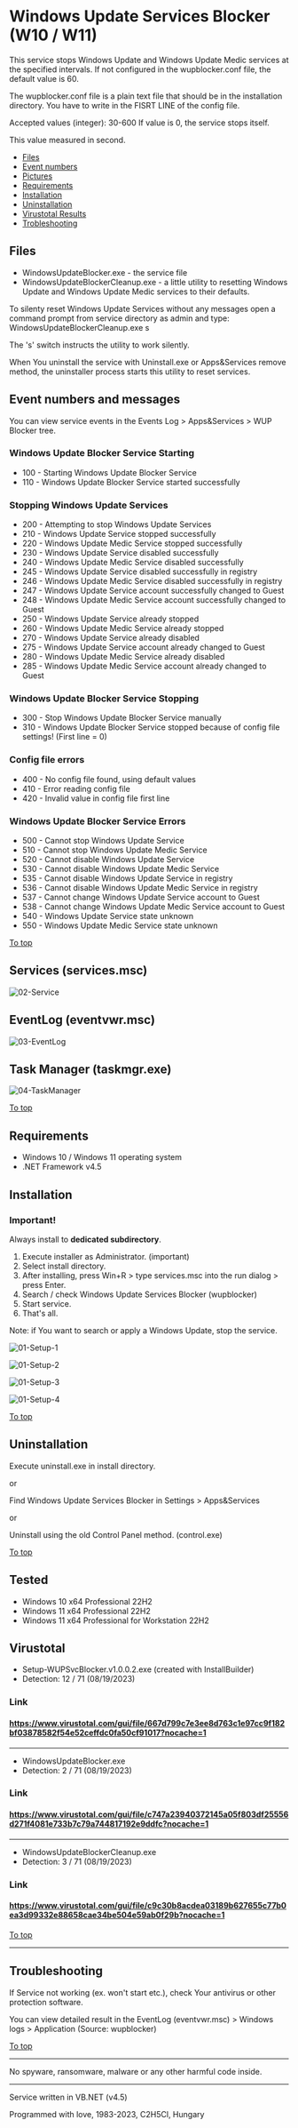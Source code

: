 # Windows Update Services Blocker (W10 / W11)

 This service stops Windows Update and Windows Update Medic services at the specified intervals.
 If not configured in the wupblocker.conf file, the default value is 60.

 The wupblocker.conf file is a plain text file that should be in the installation directory.
  You have to write in the FISRT LINE of the config file.

 Accepted values (integer): 30-600
 If value is 0, the service stops itself.

 This value measured in second.


 - [Files](#files)
 - [Event numbers](#event-numbers-and-messages)
 - [Pictures](#services-servicesmsc)
 - [Requirements](#requirements)
 - [Installation](#installation)
 - [Uninstallation](#uninstallation)
 - [Virustotal Results](#virustotal)
 - [Trobleshooting](#troubleshooting)

## Files

 - WindowsUpdateBlocker.exe - the service file
 - WindowsUpdateBlockerCleanup.exe - a little utility to resetting Windows Update and Windows Update Medic services to their defaults.
 
 To silenty reset Windows Update Services without any messages open a command prompt from service directory as admin and type:
 WindowsUpdateBlockerCleanup.exe s

 The 's' switch instructs the utility to work silently.
 
 When You uninstall the service with  Uninstall.exe or Apps&Services remove method, the uninstaller process starts this utility to reset services.


## Event numbers and messages

You can view service events in the Events Log > Apps&Services > WUP Blocker tree.

### Windows Update Blocker Service Starting
 
- 100 - Starting Windows Update Blocker Service
- 110 - Windows Update Blocker Service started successfully
 
### Stopping Windows Update Services
 
- 200 - Attempting to stop Windows Update Services
- 210 - Windows Update Service stopped successfully
- 220 - Windows Update Medic Service stopped successfully
- 230 - Windows Update Service disabled successfully
- 240 - Windows Update Medic Service disabled successfully
- 245 - Windows Update Service disabled successfully in registry
- 246 - Windows Update Medic Service disabled successfully in registry
- 247 - Windows Update Service account successfully changed to Guest
- 248 - Windows Update Medic Service account successfully changed to Guest
- 250 - Windows Update Service already stopped
- 260 - Windows Update Medic Service already stopped
- 270 - Windows Update Service already disabled
- 275 - Windows Update Service account already changed to Guest
- 280 - Windows Update Medic Service already disabled
- 285 - Windows Update Medic Service account already changed to Guest

### Windows Update Blocker Service Stopping

- 300 - Stop Windows Update Blocker Service manually
- 310 - Windows Update Blocker Service stopped because of config file settings! (First line = 0)

### Config file errors

- 400 - No config file found, using default values
- 410 - Error reading config file
- 420 - Invalid value in config file first line
 
### Windows Update Blocker Service Errors

- 500 - Cannot stop Windows Update Service
- 510 - Cannot stop Windows Update Medic Service
- 520 - Cannot disable Windows Update Service
- 530 - Cannot disable Windows Update Medic Service
- 535 - Cannot disable Windows Update Service in registry
- 536 - Cannot disable Windows Update Medic Service in registry
- 537 - Cannot change Windows Update Service account to Guest
- 538 - Cannot change Windows Update Medic Service account to Guest
- 540 - Windows Update Service state unknown
- 550 - Windows Update Medic Service state unknown

[To top](#windows-update-services-blocker-w10--w11)

## Services (services.msc)

![02-Service](https://github.com/Alpha-Buchotep/WUPBlocker/assets/63890454/8730d714-e2bd-4780-8fd2-55f142ac4b86)


## EventLog (eventvwr.msc)

![03-EventLog](https://github.com/Alpha-Buchotep/WUPBlocker/assets/63890454/62a7f67b-86fd-4538-8e63-ef7977fed3f2)

## Task Manager (taskmgr.exe)

![04-TaskManager](https://github.com/Alpha-Buchotep/WUPBlocker/assets/63890454/6134f2ba-82b2-47ed-b70d-2d898bce337a)

[To top](#windows-update-services-blocker-w10--w11)


## Requirements

- Windows 10 / Windows 11 operating system
- .NET Framework v4.5


## Installation

### Important!
Always install to **dedicated subdirectory**.

 1. Execute installer as Administrator. (important)
 2. Select install directory.
 3. After installing, press Win+R > type services.msc into the run dialog > press Enter.
 4. Search / check Windows Update Services Blocker (wupblocker)
 5. Start service.
 6. That's all.

 Note: if You want to search or apply a Windows Update, stop the service.

![01-Setup-1](https://github.com/Alpha-Buchotep/WUPBlocker/assets/63890454/a0fc739c-801e-4a38-93ff-acf9465a934d)

![01-Setup-2](https://github.com/Alpha-Buchotep/WUPBlocker/assets/63890454/1b072c02-b1ab-4c4f-9c74-bf09621a4469)

![01-Setup-3](https://github.com/Alpha-Buchotep/WUPBlocker/assets/63890454/28bb587d-ee0c-401d-8c52-252f5ed1328a)

![01-Setup-4](https://github.com/Alpha-Buchotep/WUPBlocker/assets/63890454/46620f86-08dc-48f2-9127-32525b195bc9)

[To top](#windows-update-services-blocker-w10--w11)

## Uninstallation

 Execute uninstall.exe in install directory.
 
 or
 
 Find Windows Update Services Blocker in Settings > Apps&Services
 
 or 
 
 Uninstall using the old Control Panel method. (control.exe)

 [To top](#windows-update-services-blocker-w10--w11)

## Tested 

 - Windows 10 x64 Professional 22H2
 - Windows 11 x64 Professional 22H2
 - Windows 11 x64 Professional for Workstation 22H2

## Virustotal

- Setup-WUPSvcBlocker.v1.0.0.2.exe (created with InstallBuilder)
- Detection: 12 / 71 (08/19/2023)

### Link
#### https://www.virustotal.com/gui/file/667d799c7e3ee8d763c1e97cc9f182bf03878582f54e52ceffdc0fa50cf91017?nocache=1

_______________________________________________________________________

- WindowsUpdateBlocker.exe
- Detection: 2 / 71 (08/19/2023)

### Link
#### https://www.virustotal.com/gui/file/c747a23940372145a05f803df25556d271f4081e733b7c79a744817192e9ddfc?nocache=1

_______________________________________________________________________

- WindowsUpdateBlockerCleanup.exe
- Detection: 3 / 71 (08/19/2023)

### Link
#### https://www.virustotal.com/gui/file/c9c30b8acdea03189b627655c77b0ea3d99332e88658cae34be504e59ab0f29b?nocache=1

[To top](#windows-update-services-blocker-w10--w11)

_______________________________________________________________________

## Troubleshooting

If Service not working (ex. won't start etc.), check Your antivirus or other protection software.

You can view detailed result in the EventLog (eventvwr.msc) > Windows logs > Application (Source: wupblocker)

[To top](#windows-update-services-blocker-w10--w11)

_______________________________________________________________________

No spyware, ransomware, malware or any other harmful code inside.

_______________________________________________________________________

Service written in VB.NET (v4.5)

Programmed with love,
1983-2023, C2H5Cl, Hungary
